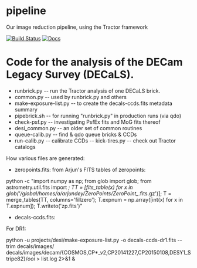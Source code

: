 # pipeline
Our image reduction pipeline, using the Tractor framework

[![Build Status](https://travis-ci.org/legacysurvey/legacypipe.svg?branch=master)](https://travis-ci.org/legacysurvey/legacypipe)
[![Docs](https://readthedocs.org/projects/legacypipe/badge/?version=latest)](http://legacypipe.readthedocs.org/en/latest/)

Code for the analysis of the DECam Legacy Survey (DECaLS).
========================

- runbrick.py -- run the Tractor analysis of one DECaLS brick.
- common.py -- used by runbrick.py and others
- make-exposure-list.py -- to create the decals-ccds.fits metadata summary
- pipebrick.sh -- for running "runbrick.py" in production runs (via qdo)
- check-psf.py -- investigating PsfEx fits and MoG fits thereof
- desi_common.py -- an older set of common routines
- queue-calib.py -- find & qdo queue bricks & CCDs
- run-calib.py -- calibrate CCDs
-- kick-tires.py -- check out Tractor catalogs


How various files are generated:

- zeropoints.fits: from Arjun's FITS tables of zeropoints:

 python -c "import numpy as np; from glob import glob; from astrometry.util.fits import *; TT = [fits_table(x) for x in glob('/global/homes/a/arjundey/ZeroPoints/ZeroPoint_*.fits.gz')]; T = merge_tables(TT, columns='fillzero'); T.expnum = np.array([int(x) for x in T.expnum]); T.writeto('zp.fits')"

- decals-ccds.fits:

For DR1:

python -u projects/desi/make-exposure-list.py -o decals-ccds-dr1.fits --trim decals/images/ decals/images/decam/{COSMOS,CP*_v2,CP20141227,CP20150108,DESY1_Stripe82}/*_ooi_* > list.log 2>&1 &

